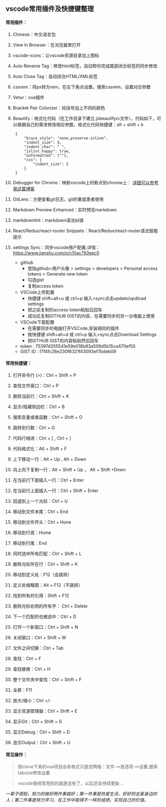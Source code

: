 ## vscode常用插件及快捷键整理

#### 常用插件：

1. Chinese：中文语言包
2. View In Browser：在浏览器里打开
3. vscode-icons：让vscode资源目录加上图标
4. Auto Rename Tag：修改html标签，自动帮你完成尾部闭合标签的同步修改
5. Auto Close Tag：自动闭合HTML/XML标签
6. cssrem：将px转为rem，在左下角点设置，搜索cssrem，设置对应参数
7. Vetur：vue插件
8. Bracket Pair Colorizer：给括号加上不同的颜色
9. Beautify：格式化代码（在工作目录下建立.jsbeautifyrc文件），代码如下，可以根据自己的需求修改相应参数，格式化代码快捷键：alt + shift + k

        {
            "brace_style": "none,preserve-inline",
            "indent_size": 4,
            "indent_char": " ",
            "jslint_happy": true,
            "unformatted": [""],
            "css": {
                "indent_size": 2
            }
        }
10. Debugger for Chrome：映射vscode上的断点到chrome上：
[详细可以参考我这篇博客](https://blog.csdn.net/guxingsheng/article/details/84203431 "
VSCode配置 Debugger for Chrome插件")
11. GitLens：方便查看git日志，git的重度患者使用
12. Markdown Preview Enhanced：实时预览markdown
13. markdownlint：markdown语法纠错
14. React/Redux/react-router Snippets：React/Redux/react-router语法智能提示
15. settings Sync：同步vscode用户配置,详情：https://www.jianshu.com/p/c10ac793eec0
    * github
        * 登陆github>用户头像 > settings > developers > Personal access tokens > Generate new token
        * 勾选gist
        * 复制access token
    * VSCode上传配置
        * 快捷键 shift+alt+u 或 ctrl+p 输入>sync点击update/updload settings
        * 把之前复制的access token粘贴后回车
        * 成功后复制GITHUB GIST的内容，在需要同步的另一台电脑上使用
    * VSCode下载配置
        * 在需要同步的电脑打开VSCode,安装相同的插件
        * 按快捷键 shift+alt+d 或 ctrl+p 输入>sync点击Download Settings
        * 把GITHUB GIST的内容粘贴然后回车
    * token : 75397d355541e59e018b83a506d5b15ca470ef50
    * GIST ID : f7f4fc26e230f6321f43093ef7bdeb09

#### 常用快捷键：

1. 打开命令行 (>)：Ctrl + Shift + P
2. 查找文件窗口：Ctrl + P
3. 删除当前行：Ctrl + Shift + K
4. 显示/隐藏侧边栏：Ctrl + B
5. 搜索变量或者函数：Ctrl + Shift + O
6. 跳转到行数：Ctrl + G
7. 代码行缩进：Ctrl + [ ,  Ctrl + ]
8. 代码格式化：Alt + Shift + F
9. 上下移动一行：Alt + Up , Alt + Down
10. 向上向下复制一行：Alt + Shift + Up ， Alt + Shift +Down
11. 在当前行下面插入一行：Ctrl + Enter
12. 在当前行上面插入一行：Ctrl + Shift + Enter
13. 回退到上一个光标：Ctrl + U
14. 移动到文件末尾：Ctrl + End
15. 移动到文件开头：Ctrl + Hone
16. 移动到行首：Home
17. 移动到行尾：End
18. 同时选中所有匹配：Ctrl + Shift + L
19. 删除光标所在行：Ctrl + Shift + K
20. 移动到定义处：F12（会跳转）
21. 定义处缩略图：Alt + F12（不跳转）
22. 找到所有的引用：Shift + F12
23. 删除光标右侧的所有字： Ctrl + Delete
24. 下一个匹配的也被选中：Ctrl + D
25. 打开一个新窗口：Ctrl + Shift + N
26. 关闭窗口：Ctrl + Shift + W
27. 文件之间切换：Ctrl + Tab
28. 查找：Ctrl + F
29. 查找替换：Ctrl + H
30. 整个文件夹中查找：Ctrl + Shift + F
31. 全屏：F11
32. 放大/缩小：Ctrl +/-
33. 显示资源管理器：Ctrl + Shift + E

34. 显示Git：Ctrl + Shift + G
35. 显示Debug：Ctrl + Shift + D
36. 显示Output：Ctrl + Shift + U

#### 常见操作：
> 刚clone下来的vue项目会有格式只是空两格：文件-->首选项-->设置,搜索tabsize修改设置

> vscode我经常用到的就是这些了，以后还会持续更新...

*一辈子很短，努力的做好两件事就好；第一件事是热爱生活，好好的去爱身边的人；第二件事是努力学习，在工作中取得不一样的成绩，实现自己的价值。*